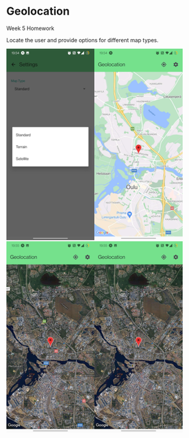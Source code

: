 # Geolocation
Week 5 Homework

Locate the user and provide options for different map types.


<img src="assets/ss1.jpg" alt="ss1" height="500" /><img src="assets/ss2.jpg" alt="ss2" height="500" /><img src="assets/ss3.jpg" alt="ss3" height="500" /><img src="assets/ss4.jpg" alt="ss4" height="500" />

